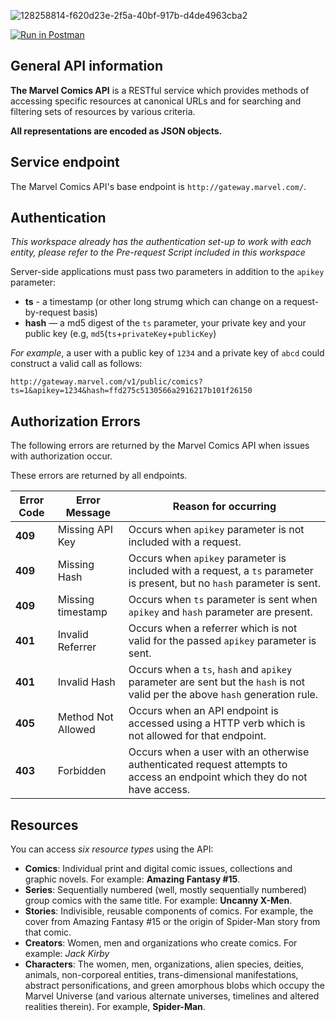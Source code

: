![128258814-f620d23e-2f5a-40bf-917b-d4de4963cba2](https://user-images.githubusercontent.com/21044119/166831269-d2e18008-d8d3-4f5a-a275-86b491b83647.png)

[![Run in Postman](https://run.pstmn.io/button.svg)](https://god.gw.postman.com/run-collection/11320063-5d70d457-7b01-4587-8733-de2b5eef7083?action=collection%2Ffork&collection-url=entityId%3D11320063-5d70d457-7b01-4587-8733-de2b5eef7083%26entityType%3Dcollection%26workspaceId%3Df6b2b9e3-9c34-415d-8cbe-3eea7e9a73c7)
## General API information

**The Marvel Comics API** is a RESTful service which provides methods of accessing specific resources at canonical URLs and for searching and filtering sets of resources by various criteria.

**All representations are encoded as JSON objects.**

## Service endpoint

The Marvel Comics API's base endpoint is `http://gateway.marvel.com/`.

## Authentication

*This workspace already has the authentication set-up to work with each entity, please refer to the Pre-request Script included in this workspace*

Server-side applications must pass two parameters in addition to the `apikey` parameter:

*   **ts** - a timestamp (or other long strumg which can change on a request-by-request basis)
*   **hash** — a md5 digest of the `ts` parameter, your private key and your public key (e.g, `md5`(`ts`+`privateKey`+`publicKey`)
    

*For example*, a user with a public key of `1234` and a private key of `abcd` could construct a valid call as follows:

`http://gateway.marvel.com/v1/public/comics?ts=1&apikey=1234&hash=ffd275c5130566a2916217b101f26150`

## Authorization Errors

The following errors are returned by the Marvel Comics API when issues with authorization occur.

These errors are returned by all endpoints.

| **Error Code** | **Error Message** | **Reason for occurring** |
| --- | --- | --- |
| **409** | Missing API Key | Occurs when `apikey` parameter is not included with a request. |
| **409** | Missing Hash | Occurs when `apikey` parameter is included with a request, a `ts` parameter is present, but no `hash` parameter is sent. |
| **409** | Missing timestamp | Occurs when `ts` parameter is sent when `apikey` and `hash` parameter are present. |
| **401** | Invalid Referrer | Occurs when a referrer which is not valid for the passed `apikey` parameter is sent. |
| **401** | Invalid Hash | Occurs when a `ts`, `hash` and `apikey` parameter are sent but the `hash` is not valid per the above `hash` generation rule. |
| **405** | Method Not Allowed | Occurs when an API endpoint is accessed using a HTTP verb which is not allowed for that endpoint. |
| **403** | Forbidden | Occurs when a user with an otherwise authenticated request attempts to access an endpoint which they do not have access. |

## Resources

You can access *six resource types* using the API:

*   **Comics**: Individual print and digital comic issues, collections and graphic novels. For example: **Amazing Fantasy #15**.
*   **Series**: Sequentially numbered (well, mostly sequentially numbered) group comics with the same title. For example: **Uncanny X-Men**.
*   **Stories**: Indivisible, reusable components of comics. For example, the cover from Amazing Fantasy #15 or the origin of Spider-Man story from that comic.
*   **Creators**: Women, men and organizations who create comics. For example: *Jack Kirby*
*   **Characters**: The women, men, organizations, alien species, deities, animals, non-corporeal entities, trans-dimensional manifestations, abstract personifications, and green amorphous blobs which occupy the Marvel Universe (and various alternate universes, timelines and altered realities therein). For example, **Spider-Man**.
